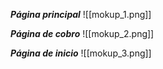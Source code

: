 
***Página principal***
![[mokup_1.png]]


***Página de cobro***
![[mokup_2.png]]


***Página de inicio***
![[mokup_3.png]]